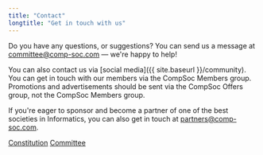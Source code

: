 ```yaml
---
title: "Contact"
longtitle: "Get in touch with us"
---
```


Do you have any questions, or suggestions? You can send us a message at <a href="mailto:committee@comp-soc.com">committee@comp-soc.com</a> — we're happy to help!

You can also contact us via [social media]({{ site.baseurl }}/community). You can get in touch with our members via the CompSoc Members group. Promotions and advertisements should be sent via the CompSoc Offers group, not the CompSoc Members group.

If you're eager to sponsor and become a partner of one of the best societies in Informatics, you can also get in touch at <a href="mailto:partners@comp-soc.com">partners@comp-soc.com</a>.

<div>
    <a href="https://github.com/compsoc-edinburgh/constitution" class="btn btn-secondary d-inline">Constitution</a>
    <a href="{{ site.baseurl }}/team" class="btn btn-secondary d-inline">Committee</a>
</div>
